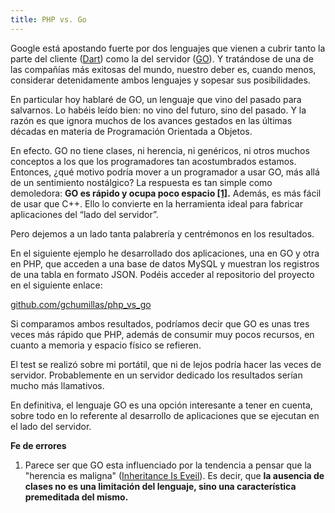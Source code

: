 ```yaml
---
title: PHP vs. Go
---
```


Google está apostando fuerte por dos lenguajes que vienen a cubrir tanto la parte del cliente ([Dart](https://www.dartlang.org/)) como la del servidor ([GO](https://golang.org/)). Y tratándose de una de las compañías más exitosas del mundo, nuestro deber es, cuando menos, considerar detenidamente ambos lenguajes y sopesar sus posibilidades.

En particular hoy hablaré de GO, un lenguaje que vino del pasado para salvarnos. Lo habéis leído bien: no vino del futuro, sino del pasado. Y la razón es que ignora muchos de los avances gestados en las últimas décadas en materia de Programación Orientada a Objetos.

En efecto. GO no tiene clases, ni herencia, ni genéricos, ni otros muchos conceptos a los que los programadores tan acostumbrados estamos. Entonces, ¿qué motivo podría mover a un programador a usar GO, más allá de un sentimiento nostálgico? La respuesta es tan simple como demoledora: **GO es rápido y ocupa poco espacio <span>[[1]](#f1)</span>.** Además, es más fácil de usar que C++. Ello lo convierte en la herramienta ideal para fabricar aplicaciones del “lado del servidor”.

Pero dejemos a un lado tanta palabrería y centrémonos en los resultados.

En el siguiente ejemplo he desarrollado dos aplicaciones, una en GO y otra en PHP, que acceden a una base de datos MySQL y muestran los registros de una tabla en formato JSON. Podéis acceder al repositorio del proyecto en el siguiente enlace:

[github.com/gchumillas/php_vs_go](https://github.com/gchumillas/php_vs_go)

Si comparamos ambos resultados, podríamos decir que GO es unas tres veces más rápido que PHP, además de consumir muy pocos recursos, en cuanto a memoria y espacio físico se refieren.

El test se realizó sobre mi portátil, que ni de lejos podría hacer las veces de servidor. Probablemente en un servidor dedicado los resultados serían mucho más llamativos.

En definitiva, el lenguaje GO es una opción interesante a tener en cuenta, sobre todo en lo referente al desarrollo de aplicaciones que se ejecutan en el lado del servidor.

**Fe de errores**

1. <span id="f1"></span> Parece ser que GO esta influenciado por la tendencia a pensar que la "herencia es maligna" ([Inheritance Is Eveil](https://codeburst.io/inheritance-is-evil-stop-using-it-6c4f1caf5117)). Es decir, que **la ausencia de clases no es una limitación del lenguaje, sino una característica premeditada del mismo.**
